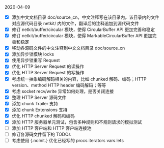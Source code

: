 
2020-04-09

- [x] 添加中文文档目录 doc/source_cn，中文注释写在该目录内。该目录内的文件对应源代码目录 netkit/ 
      内的文件，翻译后的注释追加到源代码文件
- [x] 修订 netkit/buffer/circular 模块，使得 CircularBuffer API 更加完善和稳定
- [x] 修订 netkit/buffer/circular 模块，使得 MarkableCircularBuffer API 更加完善和稳定
- [x] 移动各源码文件的中文注释到中文文档目录 doc/source_cn
- [x] 添加异步锁模块 locks
- [x] 使用异步锁重写 Request
- [x] 优化 HTTP Server Request 的读操作
- [x] 优化 HTTP Server Request 的写操作
- [x] 考虑统一抽象编码解码相关的内容，比如 chunked 解码、编码；HTTP version、method HTTP header 
      编码解码；等等
- [x] 考虑 socket recv/write 异常如何处理，是否关闭连接
- [x] 整理 HTTP Server 源码文件
- [x] 添加 chunk Trailer 支持
- [x] 添加 chunk Extensions 支持
- [x] 优化 HTTP chunked 解码和编码
- [x] 添加 HTTP 服务器单元测试，包含多种规则和不规则请求的模拟测试
- [ ] 添加 HTTP 客户端和 HTTP 客户端连接池
- [ ] 修订各源码文件留下的 TODOs
- [ ] 考虑使用 {.noInit.} 优化已经写的 procs iterators vars lets